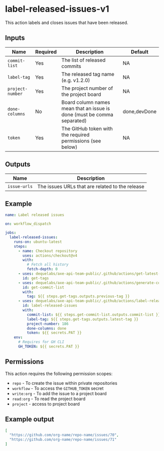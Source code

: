 # label-released-issues-v1

This action labels and closes issues that have been released.

## Inputs

| Name             | Required | Description                                                             | Default      |
| ---------------- | -------- | ----------------------------------------------------------------------- | ------------ |
| `commit-list`    | Yes      | The list of released commits                                            | NA           |
| `label-tag`      | Yes      | The released tag name (e.g. v1.2.0)                                     | NA           |
| `project-number` | Yes      | The project number of the project board                                 | NA           |
| `done-columns`   | No       | Board column names mean that an issue is done (must be comma separated) | done,devDone |
| `token`          | Yes      | The GitHub token with the required permissions (see below)              | NA           |

## Outputs

| Name         | Description                                     |
| ------------ | ----------------------------------------------- |
| `issue-urls` | The issues URLs that are related to the release |

## Example

```yaml
name: Label released issues

on: workflow_dispatch

jobs:
  label-released-issues:
    runs-on: ubuntu-latest
    steps:
      - name: Checkout repository
        uses: actions/checkout@v4
        with:
          # Fetch all history
          fetch-depth: 0
      - uses: dequelabs/axe-api-team-public/.github/actions/get-latest-and-previous-tags-v1@main
        id: get-tags
      - uses: dequelabs/axe-api-team-public/.github/actions/generate-commit-list-v1@main
        id: get-commit-list
        with:
          tag: ${{ steps.get-tags.outputs.previous-tag }}
      - uses: dequelabs/axe-api-team-public/.github/actions/label-released-issues-v1@main
        id: label-released-issues
        with:
          commit-list: ${{ steps.get-commit-list.outputs.commit-list }}
          label-tag: ${{ steps.get-tags.outputs.latest-tag }}
          project-number: 186
          done-columns: done
          token: ${{ secrets.PAT }}
    env:
      # Requires for GH CLI
      GH_TOKEN: ${{ secrets.PAT }}
```

## Permissions

This action requires the following permission scopes:

- `repo` - To create the issue within private repositories
- `workflow` - To access the `GITHUB_TOKEN` secret
- `write:org` - To add the issue to a project board
- `read:org` - To read the project board
- `project` - access to project board

## Example output

```json
[
  "https://github.com/org-name/repo-name/issues/70",
  "https://github.com/org-name/repo-name/issues/71"
]
```
